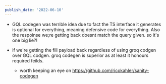 ```yaml
---
publish_date: '2022-06-10'
---
```

- GQL codegen  was terrible idea due to fact the TS interface it generates is optional for everything, meaning defensive code for everything. Also the respoinse we;re getting back doesnt match the query given. so it's one big lie?!

- if we're getting the fill payload back regardless of using groq codgen over GQL codgen. groq codegen is superior as at least it honours required feilds.
	-  worth keeping an eye on https://github.com/ricokahler/sanity-codegen

